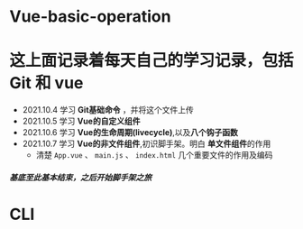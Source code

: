 # Vue-basic-operation
# 这上面记录着每天自己的学习记录，包括Git 和 vue

- 2021.10.4 学习 **Git基础命令** ，并将这个文件上传
- 2021.10.5 学习 **Vue的自定义组件**
- 2021.10.6 学习 **Vue的生命周期(livecycle)**,以及**八个钩子函数**
- 2021.10.7 学习 **Vue的非文件组件**,初识脚手架。明白 **单文件组件**的作用
    - 清楚 `App.vue` 、 `main.js` 、 `index.html` 几个重要文件的作用及编码
##### 基底至此基本结束，之后开始脚手架之旅
# CLI


